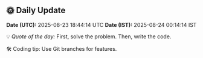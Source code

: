 ## 🌞 Daily Update

**Date (UTC):** 2025-08-23 18:44:14 UTC
**Date (IST):** 2025-08-24 00:14:14 IST

💡 *Quote of the day:* First, solve the problem. Then, write the code.

🛠️ Coding tip: Use Git branches for features.
